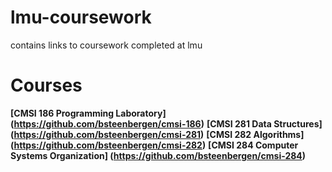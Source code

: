 # lmu-coursework
contains links to coursework completed at lmu

# Courses
**[CMSI 186 Programming Laboratory] (https://github.com/bsteenbergen/cmsi-186)**
**[CMSI 281 Data Structures] (https://github.com/bsteenbergen/cmsi-281)**
**[CMSI 282 Algorithms] (https://github.com/bsteenbergen/cmsi-282)**
**[CMSI 284 Computer Systems Organization] (https://github.com/bsteenbergen/cmsi-284)**
